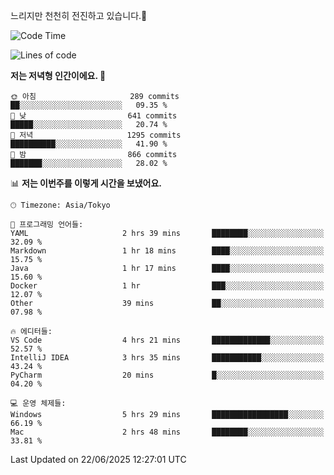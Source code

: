 느리지만 천천히 전진하고 있습니다.🐢

<!--START_SECTION:waka-->
![Code Time](http://img.shields.io/badge/Code%20Time-1%2C609%20hrs%2039%20mins-blue)

![Lines of code](https://img.shields.io/badge/%EC%A0%80%EB%8A%94%20%EC%97%AC%ED%83%9C%EA%B9%8C%EC%A7%80%20-920.3%20thousand%20%EC%A4%84%EC%9D%98%20%EC%BD%94%EB%93%9C%EB%A5%BC%20%EC%9E%91%EC%84%B1%ED%96%88%EC%96%B4%EC%9A%94.-blue)

**저는 저녁형 인간이에요. 🦉** 

```text
🌞 아침                     289 commits         ██░░░░░░░░░░░░░░░░░░░░░░░   09.35 % 
🌆 낮　                     641 commits         █████░░░░░░░░░░░░░░░░░░░░   20.74 % 
🌃 저녁                     1295 commits        ██████████░░░░░░░░░░░░░░░   41.90 % 
🌙 밤　                     866 commits         ███████░░░░░░░░░░░░░░░░░░   28.02 % 
```


📊 **저는 이번주를 이렇게 시간을 보냈어요.** 

```text
🕑︎ Timezone: Asia/Tokyo

💬 프로그래밍 언어들: 
YAML                     2 hrs 39 mins       ████████░░░░░░░░░░░░░░░░░   32.09 % 
Markdown                 1 hr 18 mins        ████░░░░░░░░░░░░░░░░░░░░░   15.75 % 
Java                     1 hr 17 mins        ████░░░░░░░░░░░░░░░░░░░░░   15.60 % 
Docker                   1 hr                ███░░░░░░░░░░░░░░░░░░░░░░   12.07 % 
Other                    39 mins             ██░░░░░░░░░░░░░░░░░░░░░░░   07.98 % 

🔥 에디터들: 
VS Code                  4 hrs 21 mins       █████████████░░░░░░░░░░░░   52.57 % 
IntelliJ IDEA            3 hrs 35 mins       ███████████░░░░░░░░░░░░░░   43.24 % 
PyCharm                  20 mins             █░░░░░░░░░░░░░░░░░░░░░░░░   04.20 % 

💻 운영 체제들: 
Windows                  5 hrs 29 mins       █████████████████░░░░░░░░   66.19 % 
Mac                      2 hrs 48 mins       ████████░░░░░░░░░░░░░░░░░   33.81 % 
```


 Last Updated on 22/06/2025 12:27:01 UTC
<!--END_SECTION:waka-->
